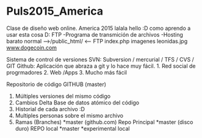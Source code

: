 # Puls2015_America
Clase de diseño web online. America 2015
lalala hello :D
como aprendo a usar esta cosa D:
FTP
-Programa de transmición de archivos
-Hosting barato normal —>/public_html/ <— FTP
     index.php
     imagenes
     leonidas.jpg
www.dogecoin.com

Sistema de control de versiones
SVN: Subversion / mercurial / TFS / CVS / GIT
Github: Aplicación que abraza a git y lo hace muy fácil.
     1. Red social de progrmadores
     2. Web /Apps
     3. Mucho más fácil

Repositorio de código GITHUB (master)
1. Múltiples versiones del mismo código
2. Cambios Delta
     Base de datos atómico del código
3. Historial de cada archivo :D 
4. Multiples personas sobre el mismo archivo
6. Ramas (Branches) 
     *master (github.com) Repo Principal
     *master (disco duro) REPO local
          *master
          *experimental local
